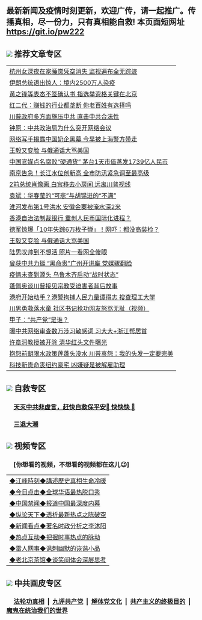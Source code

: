 ## 最新新闻及疫情时刻更新，欢迎广传，请一起推广。传播真相，尽一份力，只有真相能自救! 本页面短网址 https://git.io/pw222

## <img src="https://img.icons8.com/cute-clipart/2x/circled-right.png"> 推荐文章专区

<Table>
<tr><td colspan="2" align="left"><a href="https://cedcwbvi.xhuyd.press/?name=c1200677&key=encdeuyadochlaxz&from=pw2">杭州女深夜在家睡觉凭空消失 监视遍布全无踪迹</a></td></tr>
<tr><td colspan="2" align="left"><a href="https://cedcwbvi.xhuyd.press/?name=c1200692&key=encdeuyadochlaxz&from=pw2">伊朗总统语出惊人：境内2500万人染疫</a></td></tr>
<tr><td colspan="2" align="left"><a href="https://cedcwbvi.xhuyd.press/?name=c1200693&key=encdeuyadochlaxz&from=pw2">黄之锋等表态不签确认书 指选举资格关键在北京</a></td></tr>
<tr><td colspan="2" align="left"><a href="https://cedcwbvi.xhuyd.press/?name=c1200686&key=encdeuyadochlaxz&from=pw2">红二代：赚钱的行业都垄断 你老百姓有选择吗</a></td></tr>
<tr><td colspan="2" align="left"><a href="https://cedcwbvi.xhuyd.press/?name=c1200696&key=encdeuyadochlaxz&from=pw2">川普政府多方面施压中共 直击中共合法性</a></td></tr>
<tr><td colspan="2" align="left"><a href="https://cedcwbvi.xhuyd.press/?name=c1200672&key=encdeuyadochlaxz&from=pw2">钟原：中共政治局为什么突开网络会议</a></td></tr>
<tr><td colspan="2" align="left"><a href="https://cedcwbvi.xhuyd.press/?name=c1200679&key=encdeuyadochlaxz&from=pw2">网络写手揭露中国奶企黑幕 今早被上海警方带走</a></td></tr>
<tr><td colspan="2" align="left"><a href="https://cedcwbvi.xhuyd.press/?name=c1200659&key=encdeuyadochlaxz&from=pw2">王毅又变脸 与俄通话大骂美国</a></td></tr>
<tr><td colspan="2" align="left"><a href="https://cedcwbvi.xhuyd.press/?name=c1200691&key=encdeuyadochlaxz&from=pw2">中国官媒点名腐败“硬通货” 茅台1天市值蒸发1739亿人民币</a></td></tr>
<tr><td colspan="2" align="left"><a href="https://cedcwbvi.xhuyd.press/?name=c1200681&key=encdeuyadochlaxz&from=pw2">南京告急！长江水位创新高 全市防汛紧急调至最高级</a></td></tr>
<tr><td colspan="2" align="left"><a href="https://cedcwbvi.xhuyd.press/?name=c1200682&key=encdeuyadochlaxz&from=pw2">2前总统肖像画 白宫移去小房间 远离川普视线</a></td></tr>
<tr><td colspan="2" align="left"><a href="https://cedcwbvi.xhuyd.press/?name=c1200674&key=encdeuyadochlaxz&from=pw2">袁斌：华春莹的“可悲”与胡锡进的“不满”</a></td></tr>
<tr><td colspan="2" align="left"><a href="https://cedcwbvi.xhuyd.press/?name=c1200698&key=encdeuyadochlaxz&from=pw2">淮河发布第1号洪水 安徽金寨被淹水深2米</a></td></tr>
<tr><td colspan="2" align="left"><a href="https://cedcwbvi.xhuyd.press/?name=c1200660&key=encdeuyadochlaxz&from=pw2">香港自治法制裁银行 重创人民币国际化进程？</a></td></tr>
<tr><td colspan="2" align="left"><a href="https://cedcwbvi.xhuyd.press/?name=c1200653&key=encdeuyadochlaxz&from=pw2">德军惊爆「10年失踪6万枚子弹」！网吓：都没高装检？</a></td></tr>
<tr><td colspan="2" align="left"><a href="https://cedcwbvi.xhuyd.press/?name=c1200647&key=encdeuyadochlaxz&from=pw2">王毅又变脸 与俄通话大骂美国</a></td></tr>
<tr><td colspan="2" align="left"><a href="https://cedcwbvi.xhuyd.press/?name=c1200652&key=encdeuyadochlaxz&from=pw2">陆男叹帅到不想活 照片一看网全傻眼</a></td></tr>
<tr><td colspan="2" align="left"><a href="https://cedcwbvi.xhuyd.press/?name=c1200671&key=encdeuyadochlaxz&from=pw2">曾获中共力挺 “黑命贵”广州开讲座 党媒骤翻脸</a></td></tr>
<tr><td colspan="2" align="left"><a href="https://cedcwbvi.xhuyd.press/?name=c1200697&key=encdeuyadochlaxz&from=pw2">疫情未查到源头 乌鲁木齐启动“战时状态”</a></td></tr>
<tr><td colspan="2" align="left"><a href="https://cedcwbvi.xhuyd.press/?name=c1200695&key=encdeuyadochlaxz&from=pw2">蓬佩奥谈川普接见宗教受迫害者背后故事</a></td></tr>
<tr><td colspan="2" align="left"><a href="https://cedcwbvi.xhuyd.press/?name=c1200699&key=encdeuyadochlaxz&from=pw2">港府开始动手？港警拘捕人民力量谭得志 搜查理工大学</a></td></tr>
<tr><td colspan="2" align="left"><a href="https://cedcwbvi.xhuyd.press/?name=c1200645&key=encdeuyadochlaxz&from=pw2">川男勇救落水童 社区书记抢功网友怒骂无耻（视频）</a></td></tr>
<tr><td colspan="2" align="left"><a href="https://cedcwbvi.xhuyd.press/?name=c1200715&key=encdeuyadochlaxz&from=pw2">甲子：“共产党”是谁？</a></td></tr>
<tr><td colspan="2" align="left"><a href="https://cedcwbvi.xhuyd.press/?name=c1200661&key=encdeuyadochlaxz&from=pw2">曝中共网络审查数万涉习敏感词 习大大+浙江帮居首</a></td></tr>
<tr><td colspan="2" align="left"><a href="https://cedcwbvi.xhuyd.press/?name=c1200714&key=encdeuyadochlaxz&from=pw2">许章润教授被开除 清华红头文件曝光</a></td></tr>
<tr><td colspan="2" align="left"><a href="https://cedcwbvi.xhuyd.press/?name=c1200690&key=encdeuyadochlaxz&from=pw2">抱怨前朝限水政策莲蓬头没水 川普哀怨：我的头发一定要完美</a></td></tr>
<tr><td colspan="2" align="left"><a href="https://cedcwbvi.xhuyd.press/?name=c1200663&key=encdeuyadochlaxz&from=pw2">科技新贵命丧纽约豪宅 凶嫌疑是被解雇助理</a></td></tr>

</Table>

## <img src="https://img.icons8.com/cute-clipart/2x/circled-right.png">  自救专区

 ### &nbsp;&nbsp;&nbsp;&nbsp; [天灭中共非虚言，赶快自救保平安🍎 快快快 📩](https://github.com/pwgy/td/blob/master/README.md)
 
 ### &nbsp;&nbsp;&nbsp;&nbsp; [三退大潮](https://is.gd/fCPoKo) 

## <img src="https://img.icons8.com/cute-clipart/2x/circled-right.png"> 视频专区
### &nbsp;&nbsp;&nbsp;&nbsp; [你想看的视频，不想看的视频都在这儿😉] <tr>
 <Table>
   <tr>
   <td colspan="2" align=left> 
<a href="https://kmyaoayewvhx.xhyte.press/oo.aspx?name=c922850&key=wybpblbewupvzpbn&from=gy22&tag=9877">◆江峰時刻◆講述歷史真相生命冷暖</a><br/>
    </td>
  </tr>
   <tr>
   <td colspan="2" align=left> 
<a href="https://kmyaoayewvhx.xhyte.press/oo.aspx?name=c816850&key=wybpblbewupvzpbn&from=gy22&tag=9877">◆今日点击◆全球华语最热脱口秀</a><br/>
    </td>
  </tr>
  <tr>
  <td colspan="2" align=left>
<a href="https://kmyaoayewvhx.xhyte.press/oo.aspx?name=c816860&key=wybpblbewupvzpbn&from=gy22&tag=99733110">◆中国禁闻◆报道中国最深度内幕</a><br/>
   </tr>
  <tr>
     <td colspan="2" align=left>
<a href="https://kmyaoayewvhx.xhyte.press/oo.aspx?name=c816855&key=wybpblbewupvzpbn&from=gy22&tag=997110">◆纵论天下◆透析最新热点之陈破空</a><br/>
   </tr>
   <tr>
      <td colspan="2" align=left>
<a href="https://kmyaoayewv4hx.xhyte.press/oo.aspx?name=c838308&key=wybpblbewupvzpbn&from=gy22&tag=9973110">◆新闻看点◆著名时政分析之李沐阳</a><br/>
   </tr>
   <tr>
     <td colspan="2" align=left>
<a href="https://kmy4aoayewvhx.xhyte.press/oo.aspx?name=c816852&key=wybpblbewupvzpbn&from=gy22&tag=9733110">◆热点互动◆把握时事热点的脉动</a><br/>
   </tr>
   <tr>
      <td colspan="2" align=left>
<a href="https://kmyaoaye4wvhx.xhyte.press/oo.aspx?name=c816694&key=wybpblbewupvzpbn&from=gy22&tag=93310">◆雷人网事◆讽刺幽默的诙谐小品</a><br/>
   </tr>
   <tr>
    <td colspan="2" align=left>
<a href="https://kmyao4ayewvhx.xhyte.press/oo.aspx?name=c816650&key=wybpblbewupvzpbn&from=gy22&tag=9973110">◆老北京茶馆◆谈笑间体会深层思考</a><br/>
   </tr>
</Table>
 
## <img src="https://img.icons8.com/cute-clipart/2x/circled-right.png"> 中共画皮专区


 ### &nbsp;&nbsp;&nbsp;&nbsp; [法轮功真相](https://github.com/begood0513/basic/blob/master/README.md) &nbsp;|&nbsp; [九评共产党](https://github.com/begood0513/9ping.md/blob/master/README.md) &nbsp;|&nbsp; [解体党文化](https://github.com/begood0513/jtdwh.md/blob/master/README.md)   &nbsp;|&nbsp; [共产主义的终极目的](https://github.com/begood0513/gczydzjmd.md/blob/master/README.md) &nbsp;|&nbsp; [魔鬼在统治我们的世界](https://github.com/begood0513/gczydzjmd.md/blob/master/README.md) 

